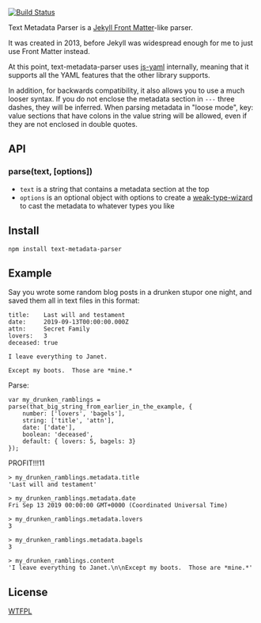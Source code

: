 [![Build Status](https://travis-ci.org/TehShrike/text-metadata-parser.svg)](https://travis-ci.org/TehShrike/text-metadata-parser)

Text Metadata Parser is a [Jekyll Front Matter](http://jekyllrb.com/docs/frontmatter/)-like parser.

It was created in 2013, before Jekyll was widespread enough for me to just use Front Matter instead.

At this point, text-metadata-parser uses [js-yaml](https://www.npmjs.com/package/js-yaml) internally, meaning that it supports all the YAML features that the other library supports.

In addition, for backwards compatibility, it also allows you to use a much looser syntax.  If you do not enclose the metadata section in `---` three dashes, they will be inferred.  When parsing metadata in "loose mode", key: value sections that have colons in the value string will be allowed, even if they are not enclosed in double quotes.

API
----

### parse(text, [options])

- `text` is a string that contains a metadata section at the top
- `options` is an optional object with options to create a [weak-type-wizard](https://github.com/TehShrike/weak-type-wizard) to cast the metadata to whatever types you like

Install
------

	npm install text-metadata-parser

Example
----

Say you wrote some random blog posts in a drunken stupor one night, and saved them all in text files in this format:

	title:    Last will and testament
	date:	  2019-09-13T00:00:00.000Z
	attn:     Secret Family
	lovers:   3
	deceased: true

	I leave everything to Janet.

	Except my boots.  Those are *mine.*


Parse:

	var my_drunken_ramblings = parse(that_big_string_from_earlier_in_the_example, {
		number: ['lovers', 'bagels'],
		string: ['title', 'attn'],
		date: ['date'],
		boolean: 'deceased',
		default: { lovers: 5, bagels: 3}
	});

PROFIT!!!11

	> my_drunken_ramblings.metadata.title
	'Last will and testament'

	> my_drunken_ramblings.metadata.date
	Fri Sep 13 2019 00:00:00 GMT+0000 (Coordinated Universal Time)

	> my_drunken_ramblings.metadata.lovers
	3

	> my_drunken_ramblings.metadata.bagels
	3

	> my_drunken_ramblings.content
	'I leave everything to Janet.\n\nExcept my boots.  Those are *mine.*'

License
------
[WTFPL](http://wtfpl2.com)

